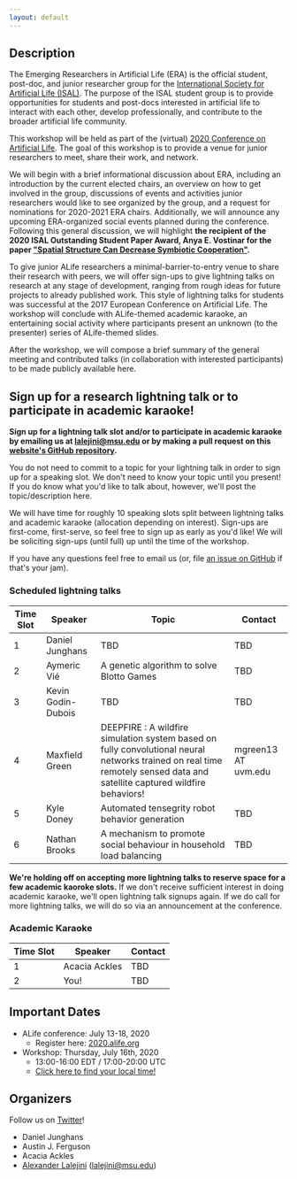 ```yaml
---
layout: default
---
```


## Description

The Emerging Researchers in Artificial Life (ERA) is the official student, post-doc, and junior researcher group for the [International Society for Artificial Life (ISAL)](http://alife.org/).
The purpose of the ISAL student group is to provide opportunities for students and post-docs interested in artificial life to interact with each other, develop professionally, and contribute to the broader artificial life community.

This workshop will be held as part of the (virtual) [2020 Conference on Artificial Life](http://2020.alife.org/).
The goal of this workshop is to provide a venue for junior researchers to meet, share their work, and network.

We will begin with a brief informational discussion about ERA, including an introduction by the current elected chairs, an overview on how to get involved in the group, discussions of events and activities junior researchers would like to see organized by the group, and a request for nominations for 2020-2021 ERA chairs.
Additionally, we will announce any upcoming ERA-organized social events planned during the conference. Following this general discussion, we will highlight **the recipient of the 2020 ISAL Outstanding Student Paper Award, Anya E. Vostinar for the paper ["Spatial Structure Can Decrease Symbiotic Cooperation"](https://www.mitpressjournals.org/doi/full/10.1162/artl_a_00273).**

To give junior ALife researchers a minimal-barrier-to-entry venue to share their research with peers, we will offer sign-ups to give lightning talks on research at any stage of development, ranging from rough ideas for future projects to already published work. This style of lightning talks for students was successful at the 2017 European Conference on Artificial Life. The workshop will conclude with ALife-themed academic karaoke, an entertaining social activity where participants present an unknown (to the presenter) series of ALife-themed slides.

After the workshop, we will compose a brief summary of the general meeting and contributed talks (in collaboration with interested participants) to be made publicly available here.

## Sign up for a research lightning talk or to participate in academic karaoke!

**Sign up for a lightning talk slot and/or to participate in academic karaoke by emailing us at
lalejini@msu.edu or by making a pull request on this [website's GitHub repository](https://github.com/amlalejini/ALife-2020--Emerging-Researchers-in-ALife-Workshop).**

You do not need to commit to a topic for your lightning talk in order to sign up for a speaking slot.
We don't need to know your topic until you present!
If you do know what you'd like to talk about, however, we'll post the topic/description here.

We will have time for roughly 10 speaking slots split between lightning talks and academic karaoke (allocation depending on interest).
Sign-ups are first-come, first-serve, so feel free to sign up as early as you'd like!
We will be soliciting sign-ups (until full) up until the time of the workshop.

If you have any questions feel free to email us (or, file [an issue on GitHub](https://github.com/amlalejini/ALife-2020--Emerging-Researchers-in-ALife-Workshop/issues) if that's your jam).

### Scheduled lightning talks

| Time Slot | Speaker | Topic | Contact |
|---|---|---|---|
| 1 | Daniel Junghans | TBD | TBD |
| 2 | Aymeric Vié | A genetic algorithm to solve Blotto Games | TBD |
| 3 | Kevin Godin-Dubois | TBD | TBD |
| 4 | Maxfield Green | DEEPFIRE : A wildfire simulation system based on fully convolutional neural networks trained on real time remotely sensed data and satellite captured wildfire behaviors!  |  mgreen13 AT uvm.edu |
| 5 | Kyle Doney | Automated tensegrity robot behavior generation | TBD |
| 6 | Nathan Brooks | A mechanism to promote social behaviour in household load balancing | TBD |

**We're holding off on accepting more lightning talks to reserve space for a few academic kaoroke slots.** If we don't receive sufficient interest in doing academic karaoke, we'll open lightning talk signups again. If we do call for more lightning talks, we will do so via an announcement at the conference. 

### Academic Karaoke

| Time Slot | Speaker | Contact |
|---|---|---|
| 1 | Acacia Ackles | TBD |
| 2 | You! | TBD |

## Important Dates

- ALife conference: July 13-18, 2020
  - Register here: [2020.alife.org](http://2020.alife.org)
- Workshop: Thursday, July 16th, 2020 
  - 13:00-16:00 EDT / 17:00-20:00 UTC 
  - [Click here to find your local time!](https://www.timeanddate.com/worldclock/fixedtime.html?p1=179&iso=20200716T13&msg=2020%20Emerging%20Researchers%20in%20Artificial%20Life%20Workshop&ah=3)

## Organizers

Follow us on [Twitter](https://twitter.com/ISALstudents)!

- Daniel Junghans
- Austin J. Ferguson
- Acacia Ackles
- [Alexander Lalejini](https://lalejini.com) (lalejini@msu.edu)
